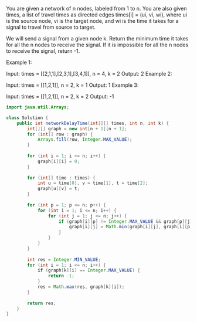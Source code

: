 
You are given a network of n nodes, labeled from 1 to n. You are also given times, a list of travel times as directed edges times[i] = (ui, vi, wi), where ui is the source node, vi is the target node, and wi is the time it takes for a signal to travel from source to target.

We will send a signal from a given node k. Return the minimum time it takes for all the n nodes to receive the signal. If it is impossible for all the n nodes to receive the signal, return -1.

Example 1:


Input: times = [[2,1,1],[2,3,1],[3,4,1]], n = 4, k = 2
Output: 2
Example 2:

Input: times = [[1,2,1]], n = 2, k = 1
Output: 1
Example 3:

Input: times = [[1,2,1]], n = 2, k = 2
Output: -1


``` java
import java.util.Arrays;

class Solution {
    public int networkDelayTime(int[][] times, int n, int k) {
        int[][] graph = new int[n + 1][n + 1];
        for (int[] row : graph) {
            Arrays.fill(row, Integer.MAX_VALUE);
        }
        
        for (int i = 1; i <= n; i++) {
            graph[i][i] = 0;
        }
        
        for (int[] time : times) {
            int u = time[0], v = time[1], t = time[2];
            graph[u][v] = t;
        }
        
        for (int p = 1; p <= n; p++) {
            for (int i = 1; i <= n; i++) {
                for (int j = 1; j <= n; j++) {
                    if (graph[i][p] != Integer.MAX_VALUE && graph[p][j] != Integer.MAX_VALUE) {
                        graph[i][j] = Math.min(graph[i][j], graph[i][p] + graph[p][j]);
                    }
                }
            }
        }
        
        int res = Integer.MIN_VALUE;
        for (int i = 1; i <= n; i++) {
            if (graph[k][i] == Integer.MAX_VALUE) {
                return -1;
            }
            res = Math.max(res, graph[k][i]);
        }
        
        return res;
    }
}

```
